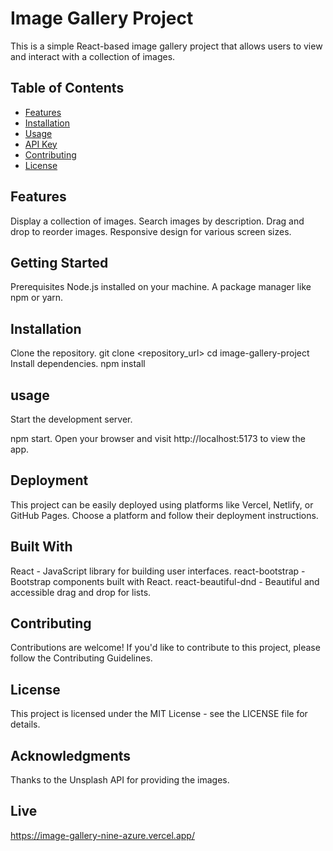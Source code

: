# Image Gallery Project
This is a simple React-based image gallery project that allows users to view and interact with a collection of images.

## Table of Contents

- [Features](#features)
- [Installation](#installation)
- [Usage](#usage)
- [API Key](#api-key)
- [Contributing](#contributing)
- [License](#license)

## Features

Display a collection of images.
Search images by description.
Drag and drop to reorder images.
Responsive design for various screen sizes.

## Getting Started
Prerequisites
Node.js installed on your machine.
A package manager like npm or yarn.

## Installation
Clone the repository.
git clone <repository_url>
cd image-gallery-project
Install dependencies.
npm install

## usage
Start the development server.

npm start.
Open your browser and visit http://localhost:5173 to view the app.

## Deployment
This project can be easily deployed using platforms like Vercel, Netlify, or GitHub Pages. Choose a platform and follow their deployment instructions.

## Built With
React - JavaScript library for building user interfaces.
react-bootstrap - Bootstrap components built with React.
react-beautiful-dnd - Beautiful and accessible drag and drop for lists.

## Contributing
Contributions are welcome! If you'd like to contribute to this project, please follow the Contributing Guidelines.

## License
This project is licensed under the MIT License - see the LICENSE file for details.

## Acknowledgments
Thanks to the Unsplash API for providing the images.

## Live 
https://image-gallery-nine-azure.vercel.app/







